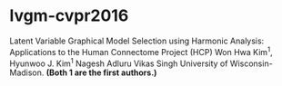 # lvgm-cvpr2016
Latent Variable Graphical Model Selection using Harmonic Analysis: Applications to the Human Connectome Project (HCP) 
Won Hwa Kim<sup>1</sup>, Hyunwoo J. Kim<sup>1</sup> Nagesh Adluru Vikas Singh University of Wisconsin-Madison.
**(Both 1 are the first authors.)**
